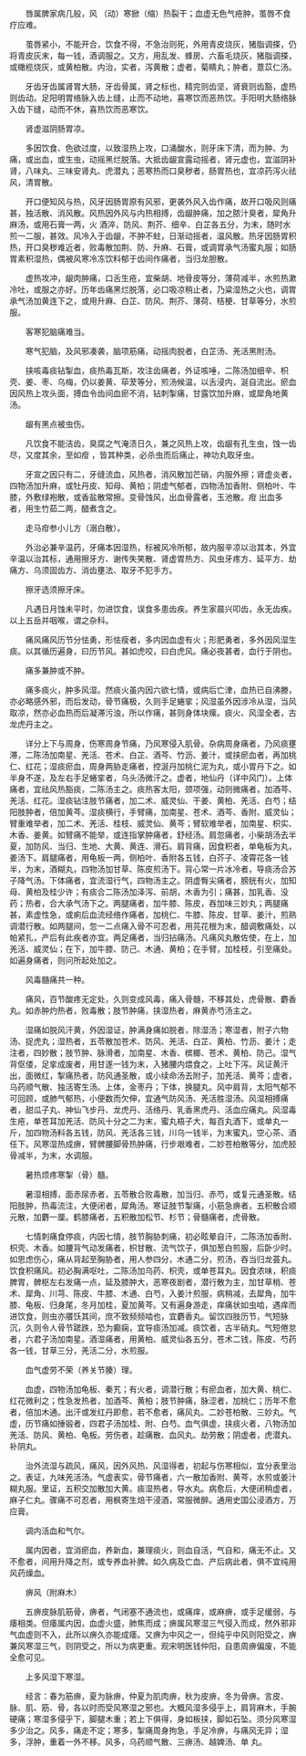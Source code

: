 <!-- { "loadSidebar": true } -->
　　唇属脾家病几般，风 （动）寒掀（缩）热裂干；血虚无色气疮肿，茧唇不食疗应难。

　　茧唇紧小，不能开合，饮食不得，不急治则死，外用青皮烧灰，猪脂调搽，仍将青皮灰末，每一钱，酒调服之。又方，用乱发、蜂房、六畜毛烧灰，猪脂调搽，或橄榄烧灰，或黄柏散。内治，实者，泻黄散；虚者，菊睛丸；肿者，薏苡仁汤。

　　牙齿牙齿属肾胃大肠，牙齿骨属，肾之标也，精完则齿坚，肾衰则齿豁，虚热则齿动。足阳明胃络脉入齿上缝，止而不动地，喜寒饮而恶热饮。手阳明大肠络脉入齿下缝，动而不休，喜热饮而恶寒饮。

　　肾虚滋阴肠胃凉。

　　多因饮食、色欲过度，以致湿热上攻，口涌酸水，则牙床下清，而为肿、为痛，或出血，或生虫，动摇黑烂脱落。大抵齿龈宣露动摇者，肾元虚也，宜滋阴补肾，八味丸、三味安肾丸、虎潜丸；恶寒热而口臭秽者，肠胃热也，宜凉药泻火祛风，清胃散。

　　开口便知风与热，风牙因肠胃原有风邪，更袭外风入齿作痛，故开口吸风则痛甚，独活散、消风散。风热因外风与内热相搏，齿龈肿痛，加之脓汁臭者，犀角升麻汤，或用石膏一两，火 酒淬，防风、荆芥、细辛、白芷各五分，为末，随时水煎一二服，甚效。风冷入于齿龈，不肿不蛀，日渐动摇者，温风散。热牙因肠胃积热，开口臭秽难近者，败毒散加荆、防、升麻、石膏，或调胃承气汤蜜丸服；如肠胃素积湿热，偶被风寒冷冻饮料郁于齿间作痛者，当归龙胆散。

　　虚热攻冲，龈肉肿痛，口舌生疮，宜柴胡、地骨皮等分，薄荷减半，水煎热漱冷吐，或服之亦好。历年齿痛黑烂脱落，必口吸凉稍止者，乃粱湿热之火也，调胃承气汤加黄连下之，或用升麻、白芷、防风、荆芥、薄荷、桔梗、甘草等分，水煎服。

　　客寒犯脑痛难当。

　　寒气犯脑，及风邪凑袭，脑项筋痛，动摇肉脱者，白芷汤、羌活黑附汤。

　　挟咳毒痰钻掣血，痰热毒瓦斯，攻注齿痛者，外证咳唾，二陈汤加细辛、枳壳、姜、枣、乌梅，仍以姜黄、荜茇等分，煎汤候温，以舌浸内，涎自流出。瘀血因风热上攻头面，搏血令齿间血瘀不消，钻刺掣痛，甘露饮加升麻，或犀角地黄汤。

　　龈有黑点被虫伤。

　　凡饮食不能洁齿，臭腐之气淹渍日久，兼之风热上攻，齿龈有孔生虫，蚀一齿尽，又度其余，至如疳 ，皆其种类，必杀虫而后痛止，神功丸取牙虫。

　　牙宣之因只有二，牙缝流血，风热者，消风散加芒硝，内服外擦；肾虚炎者，四物汤加升麻，或牡丹皮、知母、黄柏；阴虚气郁者，四物汤加香附、侧柏叶、牛膝，外敷绿袍散，或香盐散常擦。变骨蚀风，出血骨露者，玉池散。疳 出血多者，用生竹茹二两，醋煮含之。

　　走马疳参小儿方（溺白散）。

　　外治必兼辛温药，牙痛本因湿热，标被风冷所郁，故内服辛凉以治其本，外宜辛温以治其标，通用擦牙方、谢传失笑散、肾虚胃热方、风虫牙疼方、延平方、劫痛方、乌须固齿方、消齿壅法、取牙不犯手方。

　　擦牙选须擦牙床。

　　凡遇日月蚀未平时，勿进饮食，误食多患齿疾。养生家晨兴叩齿，永无齿疾。以上五岳并咽喉，谓之杂科。

　　痛风痛风历节分怯勇，形怯瘦者，多内因血虚有火；形肥勇者，多外因风湿生痰。以其循历遍身，曰历节风。甚如虎咬，曰白虎风。痛必夜甚者，血行于阴也。

　　痛多兼肿或不肿。

　　痛多痰火，肿多风湿。然痰火虽内因六欲七情，或病后亡津，血热已自沸滕，亦必略感外邪，而后发动，骨节痛极，久则手足蜷挛；风湿虽外因涉冷从湿，当风取凉，然亦必血热而后凝滞污浊，所以作痛，甚则身体块瘰。痰火、风湿全者，古龙虎丹主之。

　　详分上下与周身，伤寒周身节痛，乃风寒侵入肌骨。杂病周身痛者，乃风痰壅滞，二陈汤加南星、羌活、苍术、白芷、酒芩、竹沥、姜汁，或挟瘀血者，再加桃仁、红花；湿痰瘀血，周身两胁走痛者，控涎丹加桃仁泥为丸，或小胃丹下之。如半身不遂，及左右手足蜷挛者，乌头汤微汗之。虚者，地仙丹（详中风门）。上体痛者，宜祛风热豁痰，二陈汤主之。痰热客太阳，颈项强，动则微痛者，加酒芩、羌活、红花。湿痰钻注肢节痛者，加二术、威灵仙、干姜、黄柏、羌活、白芍；结阳肢肿者，倍加黄芩。湿痰横行，手臂痛，加南星、苍术、酒芩、香附、威灵仙；臂重难举者，加二术、羌活、桂枝、威灵仙、黄芩；臂软难举者，加南星、枳实、木香、姜黄。如臂痛不能举，或连指掌肿痛者，舒经汤。肩忽痛者，小柴胡汤去半夏，加防风、当归、生地、大黄、黄连、滑石。肩背痛，因食积者，单龟板为丸，姜汤下。肩腿痛者，用龟板一两，侧柏叶、香附各五钱，白芥子、凌霄花各一钱半，为末，酒糊丸，四物汤加甘草、陈皮煎汤下。背心常一片冰冷者，导痰汤合苏子降气汤。下体痛者，宜流湿行气，四物汤主之。阴虚臀尖痛者，膀胱有火，加知母、黄柏及桂少许；有痰合二陈汤加泽泻、前胡，木香为引；痛甚，加乳香、没药；热者，合大承气汤下之。两腿痛者，加牛膝、陈皮，吞加味三妙丸；两腿痛甚，素虚性急，或痢后血流经络作痛者，加桃仁、牛膝、陈皮、甘草、姜汁，煎熟调潜行散。如两腿间，忽一二点痛入骨不可忍者，用芫花根为末，醋调敷痛处，以帕紧扎，产后有此疾者亦宜。两足痛者，当归拈痛汤。凡痛风丸散佐使，在上，加羌活、威灵仙；在下，加牛膝、防己、木通、黄柏；在手臂，加桂枝，引至痛处。如遍身痛者，则问所起处加之。

　　风毒髓痛共一种。

　　痛风，百节酸疼无定处，久则变成风毒，痛入骨髓，不移其处，虎骨散、麝香丸。如赤肿灼热者，败毒散；肢节肿痛，挟湿热者，麻黄赤芍汤主之。

　　湿痛如脱风汗黄，外因湿证，肿满身痛如脱者，除湿汤；寒湿者，附子六物汤、捉虎丸；湿热者，五苓散加苍术、防风、羌活、白芷、黄柏、竹沥、姜汁；走注者，四妙散；肢节肿、脉滑者，加南星、木香、槟榔、苍术、黄柏、防己。湿气背伛偻，足挛成废者，用甘遂一钱为末，入猪腰内煨食之，上吐下泻。风证黄汗出，面微红，掣痛热者，防风通圣散，或小续命汤去附子，加羌活、黄芩；虚者，乌药顺气散、独活寄生汤。上体，金枣丹；下体，换腿丸。风中肩背，太阳气郁不可回顾，或肺气郁热，小便数而欠伸，宜通气防风汤、羌活胜湿汤。风湿相搏痛者，甜瓜子丸、神仙飞步丹、龙虎丹、活络丹、乳香黑虎丹、活血应痛丸。风湿毒生疮，单苍耳加羌活、防风十分之二为末，蜜丸梧子大，每百丸酒下，或单丸一斤，加四物汤料各五钱，防风、羌活各三钱，川乌一钱半，为末蜜丸，空心茶、酒任下。风寒湿热成痹，臂髀腰脚骨热肿痛，行步艰难者，二妙苍柏散等分，加虎胫骨减半，为末，水调服。

　　暑热烦疼寒掣（骨）髓。

　　暑湿相搏，面赤尿赤者，五苓散合败毒散，加当归、赤芍，或复元通圣散。结阳肢肿，热毒流注，大便闭者，犀角汤。寒证肢节掣痛，小筋急痹者，五积散合顺元散，加麝一厘。鹤膝痛者，五积散加松节、杉节；骨髓痛者，虎骨散。

　　七情刺痛食停痰，内因七情，肢节胸胁刺痛，初必眩晕自汗，二陈汤加香附、枳壳、木香。如腰背气动发痛者，枳甘散、流气饮子，俱加葱白煎服，后卧少时。如思虑伤心，痛从背起至胸胁者，用人参四分，木通二分，煎汤，吞当归龙荟丸。饮食积痛风。初必胸满呕吐，二陈汤加乌药、枳壳，或单苍耳丸。因食浓味，积痰脾胃，髀枢左右发痛一点，延及膝肿大，恶寒夜剧者，潜行散为主，加甘草梢、苍术、犀角、川芎、陈皮、牛膝、木通、白芍，入姜汁煎服，病稍减，去犀角，加牛膝、龟板、归身尾，冬月加桂，夏加黄芩。又有遍身游走，痒痛状如虫啮，遇痒而进饮食，则虫亦餍饫其间，庶不致频频啮也，宜麝香丸。留饮四肢历节，气短脉沉，久则令人骨节蹉跌，恐为癫痫，宜导痰汤加减。痰饮者，古半硝丸。气短倦怠者，六君子汤加南星。酒湿痛者，用黄柏、威灵仙各五分，苍术二钱，陈皮、芍药各一钱，甘草三分，羌活二分，水煎服。

　　血气虚劳不荣（养关节腠）理。

　　血虚，四物汤加龟板、秦艽；有火者，调潜行散；有瘀血者，加大黄、桃仁、红花微利之；性急发热者，加酒芩、黄柏；肢节肿痛，脉涩者，加桃仁；历年不愈者，倍加木通。出汗或发红丹即愈，若不愈者，痛风丸、二妙苍柏散、三妙丸。气虚，历节痛如捶锻者，四君子汤加桂、附、白芍。血气俱虚，挟痰火者，八物汤加羌活、防风、黄柏、龟板。劳伤者，趁痛散、血风丸、劫劳散；阴虚者，虎潜丸、补阴丸。

　　治外流湿与疏风，痛风，因外风热、风湿得者，初起与伤寒相似，宜分表里治之。表证，九味羌活汤。气虚表实，骨节痛者，六一散加香附、黄芩，水煎或姜汁糊丸服。里证，五积交加散加大黄。痰湿热者，导水丸。病愈后，大便闭稍虚者，麻子仁丸。骤痛不可忍者，用枫寄生焙干浸酒，常服微醉。通用史国公浸酒方，万应膏。

　　调内活血和气尔。

　　属内因者，宜消瘀血，养新血，兼理痰火，则血自活，气自和，痛无不止。又不愈者，间用升降之剂，或专养血补脾。如久病及亡血、产后病此者，俱不宜纯用风药燥血。

　　痹风（附麻木）

　　五痹皮脉肌筋骨，痹者，气闭塞不通流也，或痛痒，或麻痹，或手足缓弱，与痿相类。但痿属内因，血虚火盛，肺焦而成；痹属风寒湿三气侵入而成，然外邪非气血虚则不入，此所以痹久亦能成痿。又痹为中风之一，但纯乎中风则阳受之，痹兼风寒湿三气，则阴受之，所以为病更重。观宋明医钱仲阳，自患周痹偏废，不能全愈可见。

　　上多风湿下寒湿。

　　经言：春为筋痹，夏为脉痹，仲夏为肌肉痹，秋为皮痹，冬为骨痹。言皮、脉、肌、筋、骨，各以时而受风寒湿之邪也。大概风湿多侵乎上，肩背麻木，手腕硬痛；寒湿多侵乎下，脚腿木重；若上下俱得，身如板挟，脚如石坠。须分风寒湿多少治之。风多，痛走不定；寒多，掣痛周身拘急，手足冷痹，与痛风无异；湿多，浮肿，重着一外不移。风多，乌药顺气散、三痹汤、越婢汤、单 丸。

